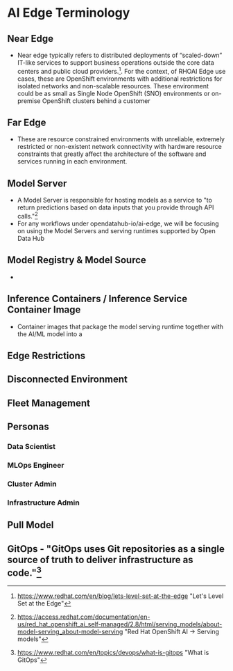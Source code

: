 # AI Edge Terminology

## Near Edge
- Near edge typically refers to distributed deployments of “scaled-down” IT-like services to support business operations outside the core data centers and public cloud providers.[^1]. For the context, of RHOAI Edge use cases, these are OpenShift environments with additional restrictions for isolated networks and non-scalable resources.  These environment could be as small as Single Node OpenShift (SNO) environments or on-premise OpenShift clusters behind a customer

## Far Edge
- These are resource constrained environments with unreliable, extremely restricted or non-existent network connectivity with hardware resource constraints that greatly affect the architecture of the software and services running in each environment. 

## Model Server
- A Model Server is responsible for hosting models as a service to "to return predictions based on data inputs that you provide through API calls."[^3]
- For any workflows under opendatahub-io/ai-edge, we will be focusing on using the Model Servers and serving runtimes supported by Open Data Hub

## Model Registry & Model Source
- 

## Inference Containers / Inference Service Container Image
- Container images that package the model serving runtime together with the AI/ML model into a 

## Edge Restrictions

## Disconnected Environment

## Fleet Management

## Personas

### Data Scientist

### MLOps Engineer

### Cluster Admin

### Infrastructure Admin

## Pull Model

## GitOps - "GitOps uses Git repositories as a single source of truth to deliver infrastructure as code."[^2]

[^1]: https://www.redhat.com/en/blog/lets-level-set-at-the-edge "Let's Level Set at the Edge"
[^2]: https://www.redhat.com/en/topics/devops/what-is-gitops "What is GitOps"
[^3]: https://access.redhat.com/documentation/en-us/red_hat_openshift_ai_self-managed/2.8/html/serving_models/about-model-serving_about-model-serving "Red Hat OpenShift AI -> Serving models"
